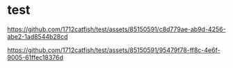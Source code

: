 # test

https://github.com/1712catfish/test/assets/85150591/c8d779ae-ab9d-4256-abe2-1ad8544b28cd


https://github.com/1712catfish/test/assets/85150591/95479f78-ff8c-4e6f-9005-61ffec18376d

